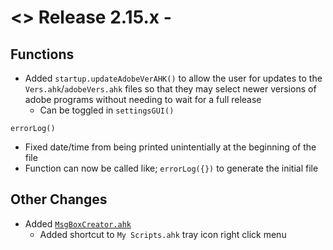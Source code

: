 # <> Release 2.15.x - 

## Functions
- Added `startup.updateAdobeVerAHK()` to allow the user for updates to the `Vers.ahk`/`adobeVers.ahk` files so that they may select newer versions of adobe programs without needing to wait for a full release
    - Can be toggled in `settingsGUI()`

`errorLog()`
- Fixed date/time from being printed unintentially at the beginning of the file
- Function can now be called like; `errorLog({})` to generate the initial file

## Other Changes
- Added [`MsgBoxCreator.ahk`](https://www.autohotkey.com/boards/viewtopic.php?t=78253)
    - Added shortcut to `My Scripts.ahk` tray icon right click menu